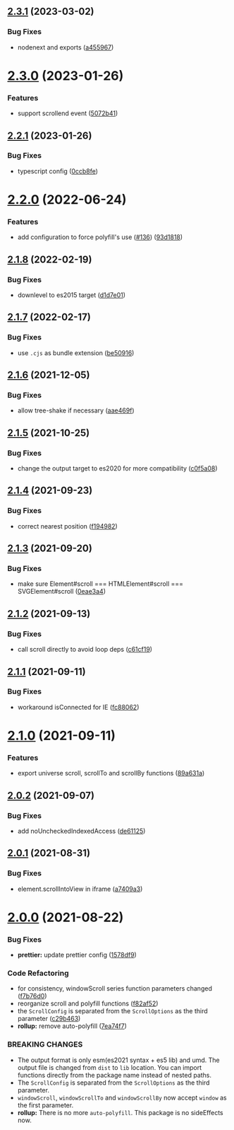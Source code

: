 ## [2.3.1](https://github.com/magic-akari/seamless-scroll-polyfill/compare/v2.3.0...v2.3.1) (2023-03-02)


### Bug Fixes

* nodenext and exports ([a455967](https://github.com/magic-akari/seamless-scroll-polyfill/commit/a45596773af020e1103c82fdcbd525e2a62a161a))

# [2.3.0](https://github.com/magic-akari/seamless-scroll-polyfill/compare/v2.2.1...v2.3.0) (2023-01-26)


### Features

* support scrollend event ([5072b41](https://github.com/magic-akari/seamless-scroll-polyfill/commit/5072b418f88e842105138b6159729e1a564a1357))

## [2.2.1](https://github.com/magic-akari/seamless-scroll-polyfill/compare/v2.2.0...v2.2.1) (2023-01-26)


### Bug Fixes

* typescript config ([0ccb8fe](https://github.com/magic-akari/seamless-scroll-polyfill/commit/0ccb8fee7f51a3f9cc4ae9339db083e4d3a3d7e8))

# [2.2.0](https://github.com/magic-akari/seamless-scroll-polyfill/compare/v2.1.8...v2.2.0) (2022-06-24)


### Features

* add configuration to force polyfill's use ([#136](https://github.com/magic-akari/seamless-scroll-polyfill/issues/136)) ([93d1818](https://github.com/magic-akari/seamless-scroll-polyfill/commit/93d1818721bb1aa87859f033deaf2408b67a2797))

## [2.1.8](https://github.com/magic-akari/seamless-scroll-polyfill/compare/v2.1.7...v2.1.8) (2022-02-19)


### Bug Fixes

* downlevel to es2015 target ([d1d7e01](https://github.com/magic-akari/seamless-scroll-polyfill/commit/d1d7e0163f3f60230860cbd872ab07fca3145f72))

## [2.1.7](https://github.com/magic-akari/seamless-scroll-polyfill/compare/v2.1.6...v2.1.7) (2022-02-17)


### Bug Fixes

* use `.cjs` as bundle extension ([be50916](https://github.com/magic-akari/seamless-scroll-polyfill/commit/be50916c448fc4856464767a9fb20e3e318aa094))

## [2.1.6](https://github.com/magic-akari/seamless-scroll-polyfill/compare/v2.1.5...v2.1.6) (2021-12-05)


### Bug Fixes

* allow tree-shake if necessary ([aae469f](https://github.com/magic-akari/seamless-scroll-polyfill/commit/aae469f61abd921e40ebe87133011774e4be0d37))

## [2.1.5](https://github.com/magic-akari/seamless-scroll-polyfill/compare/v2.1.4...v2.1.5) (2021-10-25)


### Bug Fixes

* change the output target to es2020 for more compatibility ([c0f5a08](https://github.com/magic-akari/seamless-scroll-polyfill/commit/c0f5a08c19f3a2b7f467b7f227be04db2f27910d))

## [2.1.4](https://github.com/magic-akari/seamless-scroll-polyfill/compare/v2.1.3...v2.1.4) (2021-09-23)


### Bug Fixes

* correct nearest position ([f194982](https://github.com/magic-akari/seamless-scroll-polyfill/commit/f194982537532202d661aa158a006b519f99853d))

## [2.1.3](https://github.com/magic-akari/seamless-scroll-polyfill/compare/v2.1.2...v2.1.3) (2021-09-20)


### Bug Fixes

* make sure Element#scroll === HTMLElement#scroll === SVGElement#scroll ([0eae3a4](https://github.com/magic-akari/seamless-scroll-polyfill/commit/0eae3a48aa89702562c2dd6e51bf0eb95a055245))

## [2.1.2](https://github.com/magic-akari/seamless-scroll-polyfill/compare/v2.1.1...v2.1.2) (2021-09-13)


### Bug Fixes

* call scroll directly to avoid loop deps ([c61cf19](https://github.com/magic-akari/seamless-scroll-polyfill/commit/c61cf19b0e8a47bc2f91da8a9a1fa972eb5c73f3))

## [2.1.1](https://github.com/magic-akari/seamless-scroll-polyfill/compare/v2.1.0...v2.1.1) (2021-09-11)


### Bug Fixes

* workaround isConnected for IE ([fc88062](https://github.com/magic-akari/seamless-scroll-polyfill/commit/fc88062b3870af90c75a39d1c5a34953a79f4079))

# [2.1.0](https://github.com/magic-akari/seamless-scroll-polyfill/compare/v2.0.2...v2.1.0) (2021-09-11)


### Features

* export universe scroll, scrollTo and scrollBy functions ([89a631a](https://github.com/magic-akari/seamless-scroll-polyfill/commit/89a631a41eb25c36b560152ef006fba5439e70e8))

## [2.0.2](https://github.com/magic-akari/seamless-scroll-polyfill/compare/v2.0.1...v2.0.2) (2021-09-07)


### Bug Fixes

* add noUncheckedIndexedAccess ([de61125](https://github.com/magic-akari/seamless-scroll-polyfill/commit/de611259d4f9eab825be9e7260a8afacc12d44cf))

## [2.0.1](https://github.com/magic-akari/seamless-scroll-polyfill/compare/v2.0.0...v2.0.1) (2021-08-31)


### Bug Fixes

* element.scrollIntoView in iframe ([a7409a3](https://github.com/magic-akari/seamless-scroll-polyfill/commit/a7409a3b5ce5629cdcfde729aa84df3278b4308e))

# [2.0.0](https://github.com/magic-akari/seamless-scroll-polyfill/compare/v1.2.4...v2.0.0) (2021-08-22)


### Bug Fixes

* **prettier:** update prettier config ([1578df9](https://github.com/magic-akari/seamless-scroll-polyfill/commit/1578df9a4de46d4dafac3777f59655e19a9e9662))


### Code Refactoring

* for consistency, windowScroll series function parameters changed ([f7b76d0](https://github.com/magic-akari/seamless-scroll-polyfill/commit/f7b76d0577e4ece242fd798d2fc52a49ae98cc8a))
* reorganize scroll and polyfill functions ([f82af52](https://github.com/magic-akari/seamless-scroll-polyfill/commit/f82af529ac5101119fba555f9b69c6f45dabda01))
* the `ScrollConfig` is separated from the `ScrollOptions` as the third parameter ([c29b463](https://github.com/magic-akari/seamless-scroll-polyfill/commit/c29b4637d7741e66d2a2db769848ab87aaf7472b))
* **rollup:** remove auto-polyfill ([7ea74f7](https://github.com/magic-akari/seamless-scroll-polyfill/commit/7ea74f7691be17091963b4708ec311ef892727ea))


### BREAKING CHANGES

* The output format is only esm(es2021 syntax + es5 lib) and umd. The output file is
changed from `dist` to `lib` location. You can import functions directly from the package name
instead of nested paths.
* The `ScrollConfig` is separated from the `ScrollOptions` as the third parameter.
* `windowScroll`, `windowScrollTo` and `windowScrollBy` now accept `window` as the
first parameter.
* **rollup:** There is no more `auto-polyfill`. This package is no sideEffects now.
